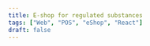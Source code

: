 ```yaml
---
title: E-shop for regulated substances
tags: ["Web", "POS", "eShop", "React"]
draft: false
---
```


